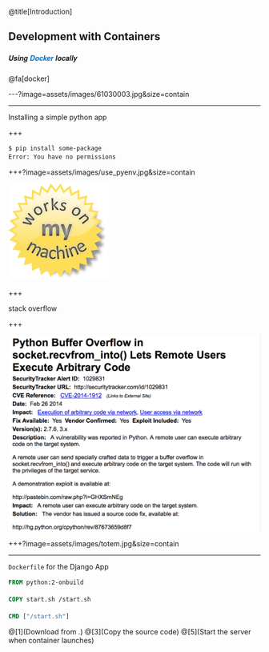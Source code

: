 @title[Introduction]
## Development with Containers
##### <span style="font-family:Helvetica Neue; font-weight:bold">Using <span style="color:#0075c9">Docker</span> locally</span>

@fa[docker]

---?image=assets/images/61030003.jpg&size=contain

--- 

Installing a simple python app
 
+++


```bash
$ pip install some-package
Error: You have no permissions
``` 

+++?image=assets/images/use_pyenv.jpg&size=contain

![works on my machine](assets/images/works_on_my_machine.png)

+++

stack overflow

+++

![vulnerability](assets/images/python_exploit.png)


+++?image=assets/images/totem.jpg&size=contain



---

<span class="gold">`Dockerfile`</span> for the Django App
<br>



```Dockerfile
FROM python:2-onbuild

COPY start.sh /start.sh

CMD ["/start.sh"]
```

@[1](Download from .)
@[3](Copy the source code)
@[5](Start the server when container launches)

